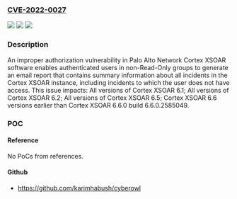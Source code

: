 ### [CVE-2022-0027](https://cve.mitre.org/cgi-bin/cvename.cgi?name=CVE-2022-0027)
![](https://img.shields.io/static/v1?label=Product&message=Cortex%20XSOAR&color=blue)
![](https://img.shields.io/static/v1?label=Version&message=n%2Fa&color=blue)
![](https://img.shields.io/static/v1?label=Vulnerability&message=CWE-285%20Improper%20Authorization&color=brighgreen)

### Description

An improper authorization vulnerability in Palo Alto Network Cortex XSOAR software enables authenticated users in non-Read-Only groups to generate an email report that contains summary information about all incidents in the Cortex XSOAR instance, including incidents to which the user does not have access. This issue impacts: All versions of Cortex XSOAR 6.1; All versions of Cortex XSOAR 6.2; All versions of Cortex XSOAR 6.5; Cortex XSOAR 6.6 versions earlier than Cortex XSOAR 6.6.0 build 6.6.0.2585049.

### POC

#### Reference
No PoCs from references.

#### Github
- https://github.com/karimhabush/cyberowl

